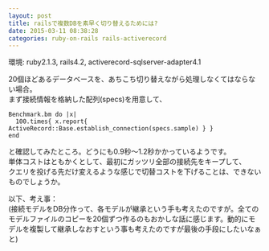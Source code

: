 ```yaml
---
layout: post
title: railsで複数DBを素早く切り替えるためには?
date: 2015-03-11 08:38:28
categories: ruby-on-rails rails-activerecord
---
```

<!-- {% raw %} -->
<p>環境: ruby2.1.3, rails4.2, activerecord-sqlserver-adapter4.1</p>

<p>20個ほどあるデータベースを、あちこち切り替えながら処理しなくてはならない場合。<br>
まず接続情報を格納した配列(specs)を用意して、</p>

<pre><code>Benchmark.bm do |x|
  100.times{ x.report{ ActiveRecord::Base.establish_connection(specs.sample) } }
end
</code></pre>

<p>と確認してみたところ。どうにも0.9秒～1.2秒かかっているようです。<br>
単体コストはともかくとして、最初にガッツリ全部の接続先をキープして、<br>
クエリを投げる先だけ変えるような感じで切替コストを下げることは、できないものでしょうか。</p>

<p>以下、考え事：<br>
(接続モデルをDB分作って、各モデルが継承という手も考えたのですが。全てのモデルファイルのコピーを20個ずつ作るのもおかしな話に感じます。動的にモデルを複製して継承しなおすという事も考えたのですが最後の手段にしたいなぁと)</p>
<!-- {% endraw %} -->
